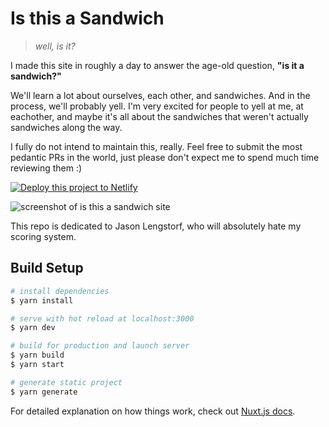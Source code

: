 # Is this a Sandwich

> _well, is it?_

I made this site in roughly a day to answer the age-old question, **"is it a sandwich?"**

We'll learn a lot about ourselves, each other, and sandwiches. And in the process, we'll probably yell. I'm very excited for people to yell at me, at eachother, and maybe it's all about the sandwiches that weren't actually sandwiches along the way.

I fully do not intend to maintain this, really. Feel free to submit the most pedantic PRs in the world, just please don't expect me to spend much time reviewing them :)

<p>
  <a href="https://app.netlify.com/start/deploy?repository=https://github.com/sdras/is-this-a-sandwich">
    <img src="https://www.netlify.com/img/deploy/button.svg" alt="Deploy this project to Netlify" />
  </a>
</p>

![screenshot of is this a sandwich site](https://isthisasandwich.netlify.com/og-sandwich.png "Is this a sandwich site")

This repo is dedicated to Jason Lengstorf, who will absolutely hate my scoring system.

## Build Setup

```bash
# install dependencies
$ yarn install

# serve with hot reload at localhost:3000
$ yarn dev

# build for production and launch server
$ yarn build
$ yarn start

# generate static project
$ yarn generate
```

For detailed explanation on how things work, check out [Nuxt.js docs](https://nuxtjs.org).
